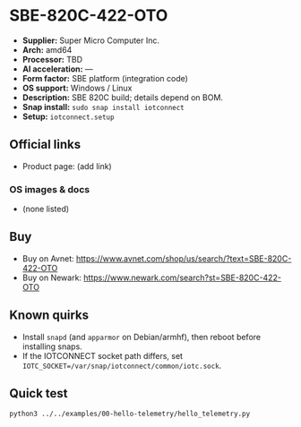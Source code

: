 # SBE-820C-422-OTO

- **Supplier:** Super Micro Computer  Inc.
- **Arch:** amd64
- **Processor:** TBD
- **AI acceleration:** —
- **Form factor:** SBE platform (integration code)
- **OS support:** Windows / Linux
- **Description:** SBE 820C build; details depend on BOM.
- **Snap install:** `sudo snap install iotconnect`
- **Setup:** `iotconnect.setup`

## Official links
- Product page: (add link)

### OS images & docs
- (none listed)

## Buy
- Buy on Avnet: https://www.avnet.com/shop/us/search/?text=SBE-820C-422-OTO
- Buy on Newark: https://www.newark.com/search?st=SBE-820C-422-OTO

## Known quirks
- Install `snapd` (and `apparmor` on Debian/armhf), then reboot before installing snaps.
- If the IOTCONNECT socket path differs, set `IOTC_SOCKET=/var/snap/iotconnect/common/iotc.sock`.

## Quick test
```bash
python3 ../../examples/00-hello-telemetry/hello_telemetry.py
```
